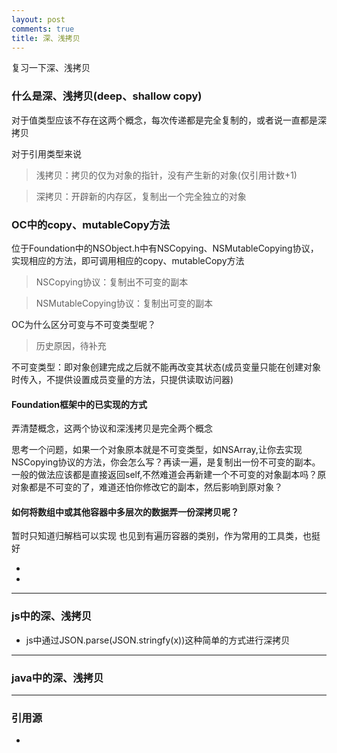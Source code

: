 ```yaml
---
layout: post
comments: true
title: 深、浅拷贝
---
```


复习一下深、浅拷贝

### 什么是深、浅拷贝(deep、shallow copy)  
对于值类型应该不存在这两个概念，每次传递都是完全复制的，或者说一直都是深拷贝

对于引用类型来说
> 浅拷贝：拷贝的仅为对象的指针，没有产生新的对象(仅引用计数+1)

> 深拷贝：开辟新的内存区，复制出一个完全独立的对象

### OC中的copy、mutableCopy方法
位于Foundation中的NSObject.h中有NSCopying、NSMutableCopying协议，实现相应的方法，即可调用相应的copy、mutableCopy方法

> NSCopying协议：复制出不可变的副本

> NSMutableCopying协议：复制出可变的副本

OC为什么区分可变与不可变类型呢？
> 历史原因，待补充

不可变类型：即对象创建完成之后就不能再改变其状态(成员变量只能在创建对象时传入，不提供设置成员变量的方法，只提供读取访问器)

#### Foundation框架中的已实现的方式
弄清楚概念，这两个协议和深浅拷贝是完全两个概念

思考一个问题，如果一个对象原本就是不可变类型，如NSArray,让你去实现NSCopying协议的方法，你会怎么写？再读一遍，是复制出一份不可变的副本。一般的做法应该都是直接返回self,不然难道会再新建一个不可变的对象副本吗？原对象都是不可变的了，难道还怕你修改它的副本，然后影响到原对象？

#### 如何将数组中或其他容器中多层次的数据弄一份深拷贝呢？
暂时只知道归解档可以实现
也见到有遍历容器的类别，作为常用的工具类，也挺好

+ 
+

***
### js中的深、浅拷贝

+ js中通过JSON.parse(JSON.stringfy(x))这种简单的方式进行深拷贝

***
### java中的深、浅拷贝

***
### 引用源
+ [](https://)
 

